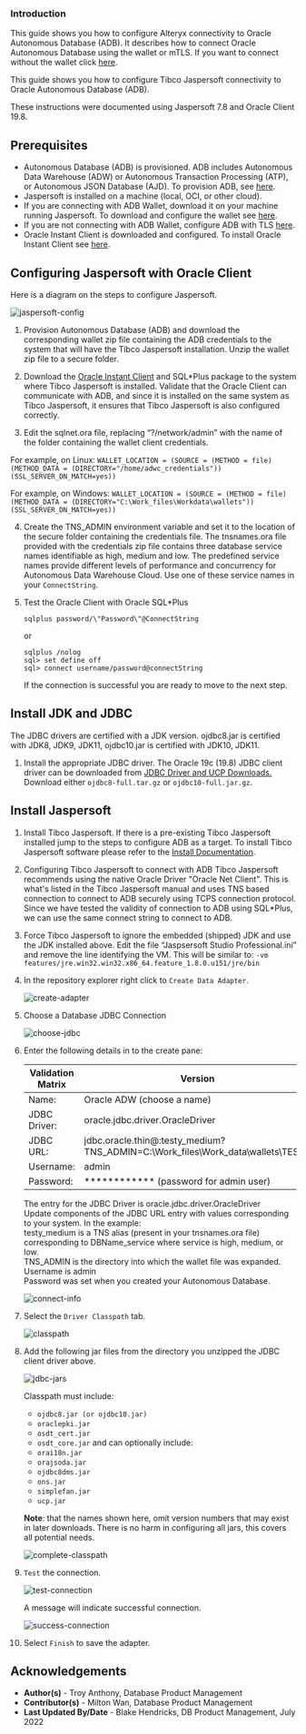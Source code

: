 ### **Introduction**

This guide shows you how to configure Alteryx connectivity to Oracle Autonomous Database (ADB).  It describes how to connect Oracle Autonomous Database using the wallet or mTLS.  If you want to connect without the wallet click [here](https://oracle-samples.github.io/adb-connectors/common/tls-no-wallet/workshops/freetier/).

This guide shows you how to configure Tibco Jaspersoft connectivity to Oracle Autonomous Database (ADB).

These instructions were documented using Jaspersoft 7.8 and Oracle Client 19.8.

## **Prerequisites**

- Autonomous Database (ADB) is provisioned. ADB includes Autonomous Data Warehouse (ADW) or Autonomous Transaction Processing (ATP), or Autonomous JSON Database (AJD).  To provision ADB, see [here](https://docs.oracle.com/en/cloud/paas/autonomous-database/adbsa/autonomous-provision.html#GUID-0B230036-0A05-4CA3-AF9D-97A255AE0C08).
- Jaspersoft is installed on a machine (local, OCI, or other cloud).   
- If you are connecting with ADB Wallet, download it on your machine running Jaspersoft.  To download and configure the wallet see [here](https://docs.oracle.com/en/cloud/paas/autonomous-data-warehouse-cloud/cswgs/autonomous-connect-download-credentials.html#GUID-B06202D2-0597-41AA-9481-3B174F75D4B1).
- If you are not connecting with ADB Wallet, configure ADB with TLS  [here](https://blogs.oracle.com/developers/post/securely-connecting-to-autonomous-db-without-a-wallet-using-tls).
- Oracle Instant Client is downloaded and configured.  To install Oracle Instant Client see [here](https://www.oracle.com/database/technologies/instant-client.html).

## **Configuring Jaspersoft with Oracle Client**

Here is a diagram on the steps to configure Jaspersoft.

![jaspersoft-config](./images/jaspersoft-config.png)

1. Provision Autonomous Database (ADB) and download the corresponding wallet zip file containing the ADB credentials to the system that will have the Tibco Jaspersoft installation.  Unzip the wallet zip file to a secure folder.

2. Download the [Oracle Instant Client](https://www.oracle.com/database/technologies/instant-client.html) and SQL*Plus package to the system where Tibco Jaspersoft is installed. Validate that the Oracle Client can communicate with ADB, and since it is installed on the same system as Tibco Jaspersoft, it ensures that Tibco Jaspersoft is also configured correctly.

3. Edit the sqlnet.ora file, replacing “?/network/admin” with the name of the folder containing the wallet client credentials.

  For example, on Linux:
    ```
    WALLET_LOCATION = (SOURCE = (METHOD = file) (METHOD_DATA = (DIRECTORY="/home/adwc_credentials")) (SSL_SERVER_DN_MATCH=yes))
    ```

  For example, on Windows:
    ```
    WALLET_LOCATION = (SOURCE = (METHOD = file) (METHOD_DATA = (DIRECTORY="C:\Work_files\Workdata\wallets")) (SSL_SERVER_DN_MATCH=yes))
    ```



4. Create the TNS_ADMIN environment variable and set it to the location of the secure folder containing the credentials file. The tnsnames.ora file provided with the credentials zip file contains three database service names identifiable as high, medium and low. The predefined service names provide different levels of performance and concurrency for Autonomous Data Warehouse Cloud. Use one of these service names in your `ConnectString`.

5. Test the Oracle Client with Oracle SQL*Plus
    ```
    sqlplus password/\"Password\"@ConnectString
    ```
   or
    ```
    sqlplus /nolog
    sql> set define off
    sql> connect username/password@connectString
    ```

   If the connection is successful you are ready to move to the next step.

## **Install JDK and JDBC**

The JDBC drivers are certified with a JDK version.  ojdbc8.jar is certified with JDK8, JDK9, JDK11, ojdbc10.jar is certified with JDK10, JDK11.

1. Install the appropriate JDBC driver.
   The Oracle 19c (19.8) JDBC client driver can be downloaded from [JDBC Driver and UCP Downloads.](https://www.oracle.com/database/technologies/appdev/jdbc-ucp-19-8-c-downloads.html)  Download either `ojdbc8-full.tar.gz` or `ojdbc10-full.jar.gz`.

## **Install Jaspersoft**

1. Install Tibco Jaspersoft.
   If there is a pre-existing Tibco Jaspersoft installed jump to the steps to configure ADB as a target.
   To install Tibco Jaspersoft software please refer to the [Install Documentation](https://www.jaspersoft.com/getting-started).

2. Configuring Tibco Jaspersoft to connect with ADB
   Tibco Jaspersoft recommends using the native Oracle Driver "Oracle Net Client". This is what's listed in the Tibco Jaspersoft manual and uses TNS based connection to connect to ADB securely using TCPS connection protocol. Since we have tested the validity of connection to ADB using SQL*Plus, we can use the same connect string to connect to ADB.
3. Force Tibco Jaspersoft to ignore the embedded (shipped) JDK and use the JDK installed above.
   Edit the file “Jaspsersoft Studio Professional.ini” and remove the line identifying the VM. This will be similar to:
   `-vm features/jre.win32.win32.x86_64.feature_1.8.0.u151/jre/bin`
4. In the repository explorer right click to `Create Data Adapter`.

    ![create-adapter](./images/create-adapter.png)

5. Choose a Database JDBC Connection

    ![choose-jdbc](./images/choose-jdbc.png)

6. Enter the following details in to the create pane:

    | Validation Matrix  | Version  |
    |---------|---------------|
    |Name:| Oracle ADW (choose a name)|
    |JDBC Driver:| oracle.jdbc.driver.OracleDriver|
    |JDBC URL:|jdbc.oracle.thin@:testy\_medium?TNS\_ADMIN=C:\\Work\_files\\Work\_data\wallets\TESTY|
    |Username:| admin|
    |Password:| \*\*\*\*\*\*\*\*\*\*\*\* (password for admin user)|

    The entry for the JDBC Driver is oracle.jdbc.driver.OracleDriver<br>
    Update components of the JDBC URL entry with values corresponding to your system. In the example:<br>
    testy\_medium is a TNS alias (present in your tnsnames.ora file) corresponding to DBName\_service where service is high, medium, or low.<br>
    TNS\_ADMIN is the directory into which the wallet file was expanded.<br>
    Username is admin<br>
    Password was set when you created your Autonomous Database.<br>

    ![connect-info](./images/connect-info.png)

7. Select the `Driver Classpath` tab.

    ![classpath](./images/classpath.png)

8. Add the following jar files from the directory you unzipped the JDBC client driver above.

    ![jdbc-jars](./images/jdbc-jars.png)

    Classpath must include:
    - `ojdbc8.jar (or ojdbc10.jar)`
    - `oraclepki.jar`
    - `osdt_cert.jar`
    - `osdt_core.jar`
    and can optionally include:
    - `orai18n.jar`
    - `orajsoda.jar`
    - `ojdbc8dms.jar`
    - `ons.jar`
    - `simplefan.jar`
    - `ucp.jar`

    **Note**: that the names shown here, omit version numbers that may exist in later downloads.
    There is no harm in configuring all jars, this covers all potential needs.

    ![complete-classpath](./images/complete-classpath.png)

9. `Test` the connection.

    ![test-connection](./images/test-connection.png)

    A message will indicate successful connection.

    ![success-connection](./images/success-connection.png)

10. Select `Finish` to save the adapter.



## **Acknowledgements**

* **Author(s)** - Troy Anthony, Database Product Management
* **Contributor(s)** - Milton Wan, Database Product Management
* **Last Updated By/Date** - Blake Hendricks, DB Product Management, July 2022
